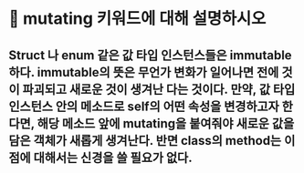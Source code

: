 # 🐥 mutating 키워드에 대해 설명하시오



## Struct 나 enum 같은 값 타입 인스턴스들은 immutable하다. immutable의 뜻은 무언가 변화가 일어나면 전에 것이 파괴되고 새로운 것이 생겨난 다는 것이다. 만약, 값 타입 인스턴스 안의 메소드로 self의 어떤 속성을 변경하고자 한다면, 해당 메소드 앞에 mutating을 붙여줘야 새로운 값을 담은 객체가 새롭게 생겨난다. 반면 class의 method는 이 점에 대해서는 신경을 쓸 필요가 없다.
